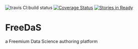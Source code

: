 ![travis CI:build status](https://travis-ci.org/gprince/FreeDaS.svg) [![Coverage Status](https://coveralls.io/repos/github/gprince/FreeDaS/badge.svg?branch=master)](https://coveralls.io/github/gprince/FreeDaS?branch=master) [![Stories in Ready](https://badge.waffle.io/gprince/FreeDaS.png?label=ready&title=Ready)](https://waffle.io/gprince/FreeDaS?utm_source=badge)

# FreeDaS

a Freemium Data Science authoring platform
